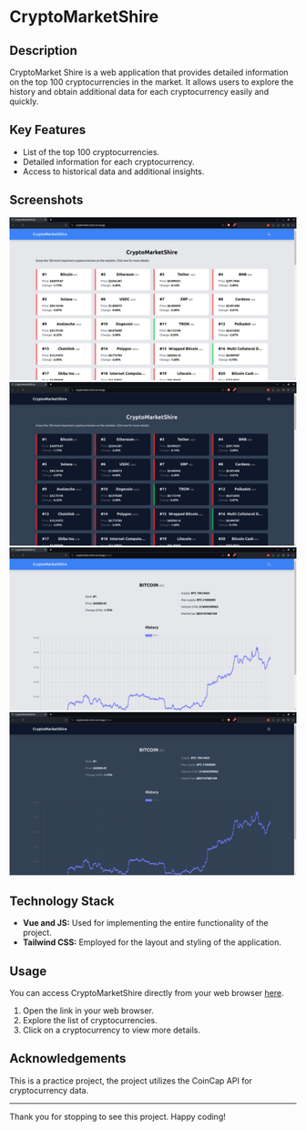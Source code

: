 # CryptoMarketShire

## Description

CryptoMarket Shire is a web application that provides detailed information on the top 100 cryptocurrencies in the market. It allows users to explore the history and obtain additional data for each cryptocurrency easily and quickly.

## Key Features

- List of the top 100 cryptocurrencies.
- Detailed information for each cryptocurrency.
- Access to historical data and additional insights.

## Screenshots

![Home page](/screenshots/home.png)
![Home page Dark Mode](/screenshots/home-dark.png)
![Page for each crypto](/screenshots/crypto.png)
![Page for each crypto Dark Mode](/screenshots/crypto-dark.png)

## Technology Stack

- **Vue and JS:** Used for implementing the entire functionality of the project.
- **Tailwind CSS:** Employed for the layout and styling of the application.

## Usage

You can access CryptoMarketShire directly from your web browser [here](https://cryptomarket-shire.vercel.app/).

1. Open the link in your web browser.
2. Explore the list of cryptocurrencies.
3. Click on a cryptocurrency to view more details.

## Acknowledgements

This is a practice project, the project utilizes the CoinCap API for cryptocurrency data.

---

Thank you for stopping to see this project. Happy coding!
